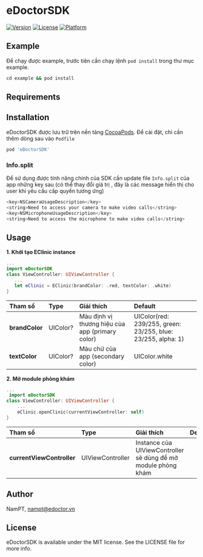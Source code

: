 # eDoctorSDK

[![Version](https://img.shields.io/cocoapods/v/eDoctorSDK.svg?style=flat)](https://cocoapods.org/pods/eDoctorSDK)
[![License](https://img.shields.io/cocoapods/l/eDoctorSDK.svg?style=flat)](https://cocoapods.org/pods/eDoctorSDK)
[![Platform](https://img.shields.io/cocoapods/p/eDoctorSDK.svg?style=flat)](https://cocoapods.org/pods/eDoctorSDK)

## Example

Để chạy được example, trước tiên cần chạy lệnh `pod install` trong thư mục example.
```ruby
cd example && pod install
```

## Requirements

## Installation

eDoctorSDK được lưu trữ trên nền tảng [CocoaPods](https://cocoapods.org). Để cài đặt, chỉ cần thêm dòng sau vào `Podfile`

```ruby
pod 'eDoctorSDK'
```
### Info.split
Để sử dụng được tính năng chính của SDK cần update file `Info.split` của app những key sau (có thể thay đổi giá trị <string>, đây là các message hiển thị cho user khi yêu cầu cấp quyền tương ứng)
```swift
<key>NSCameraUsageDescription</key>
<string>Need to access your camera to make video calls</string>
<key>NSMicrophoneUsageDescription</key>
<string>Need to access the microphone to make video calls</string>
```

## Usage
 **1. Khởi tạo EClinic instance**
 ```swift
 ...
 import eDoctorSDK
class ViewController: UIViewController {
    ...
    let eClinic = EClinic(brandColor: .red, textColor: .white)
}
 ```

| **Tham số**   | **Type** | **Giải thích** | **Default**                                              |
| :------------ | :----------- | :----------------------------------------------------------- | :------------ |
| **brandColor** | UIColor? | Màu định vị thương hiệu của app (primary color) | UIColor(red: 239/255, green: 23/255, blue: 23/255, alpha: 1)
| **textColor**  | UIColor? | Màu chữ của app (secondary color) | UIColor.white |
**2. Mở module phòng khám**
```swift
...
 import eDoctorSDK
class ViewController: UIViewController {
    ...
    eClinic.openClinic(currentViewController: self)
}
```
| **Tham số**   | **Type** | **Giải thích** | **Default**                                              |
| :------------ | :----------- | :----------------------------------------------------------- | :------------ |
| **currentViewController** | UIViewController | Instance của UIViewController sẽ dùng để mở module phòng khám | |
## Author

NamPT, nampt@edoctor.vn

## License

eDoctorSDK is available under the MIT license. See the LICENSE file for more info.
